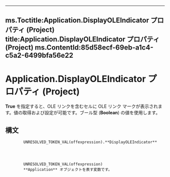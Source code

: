 

---
ms.Toctitle:Application.DisplayOLEIndicator プロパティ (Project)
title:Application.DisplayOLEIndicator プロパティ (Project)
ms.ContentId:85d58ecf-69eb-a1c4-c5a2-6499bfa56e22
---
# Application.DisplayOLEIndicator プロパティ (Project)




**True** を指定すると、OLE リンクを含むセルに OLE リンク マークが表示されます。値の取得および設定が可能です。ブール型 (**Boolean**) の値を使用します。

## 構文

            UNRESOLVED_TOKEN_VAL(offexpression).**DisplayOLEIndicator**




            UNRESOLVED_TOKEN_VAL(offexpression)
            **Application** オブジェクトを表す変数です。




